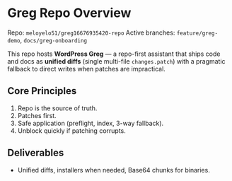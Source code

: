 # Greg Repo Overview
 
Repo: `meloyelo51/greg16676935420-repo`
Active branches: `feature/greg-demo`, `docs/greg-onboarding`
 
This repo hosts **WordPress Greg** — a repo-first assistant that ships code and docs as **unified diffs** (single multi-file `changes.patch`) with a pragmatic fallback to direct writes when patches are impractical.
 
## Core Principles
1. Repo is the source of truth.
2. Patches first.
3. Safe application (preflight, index, 3-way fallback).
4. Unblock quickly if patching corrupts.
 
## Deliverables
- Unified diffs, installers when needed, Base64 chunks for binaries.
 
